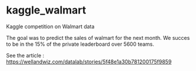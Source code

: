 # kaggle_walmart
Kaggle competition on Walmart data 

The goal was to predict the sales of walmart for the next month.
We succes to be in the 15% of the private leaderboard over 5600 teams.

See the article : https://wellandwiz.com/datalab/stories/5f48e1a30b781200175f9859
